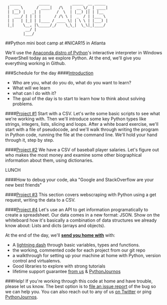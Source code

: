 ```
  _____        _____          _____  __ _____ 
 |  __ \      / ____|   /\   |  __ \/_ | ____|
 | |__) |   _| |       /  \  | |__) || | |__  
 |  ___/ | | | |      / /\ \ |  _  / | |___ \ 
 | |   | |_| | |____ / ____ \| | \ \ | |___) |
 |_|    \__, |\_____/_/    \_\_|  \_\|_|____/ 
         __/ |                                
        |___/                                                         
```
##Python mini boot camp at #NICAR15 in Atlanta

We'll use the [Anaconda distro of Python](http://docs.continuum.io/anaconda/pkgs.html)'s interactive interpreter in Windows PowerShell today as we explore Python. At the end, we'll give you everything working in Github.

###Schedule for the day
####[Introduction](http://bit.ly/intropycar14)

* Who are you, what do you do, what do you want to learn?
* What will we learn
* what can I do with it?
* The goal of the day is to start to learn how to think about solving problems.

####[Project #1](https://github.com/ireapps/pycar/tree/master/project1)
Start with a CSV. Let's write some basic scripts to see what we're working with. Then we'll introduce some key Python types like strings, integers, lists, slicing and loops.
After a white board exercise, we'll start with a file of pseudocode, and we'll walk through writing the program in Python code, running the file at the command line.
We'll hold your hand through it, step by step.

####[Project #2](https://github.com/ireapps/pycar/tree/master/project2)
We have a CSV of baseball player salaries. Let's figure out who makes the most money and examine some other biographical information about them, using dictionaries.

LUNCH

####How to debug your code, aka "Google and StackOverflow are your new best friends"

####[Project #3](https://github.com/ireapps/pycar/tree/master/project3)
This section covers webscraping with Python using a get request, writing the data to a CSV.

####[Project #4](https://github.com/ireapps/pycar/tree/master/project4)
Let's use an API to get information programatically to create a spreadsheet. Our data comes in a new format: JSON. Show on the whiteboard how it's basically a combination of data structures we already know about: Lists and dicts (arrays and objects).


At the end of the day, we'll __[send you home with](takehome/README.md)__ with:

* A [lightning dash](https://www.wakari.io/sharing/bundle/tommeagher/PyCAR_basics) through basic variables, types and functions.
* the working, commented code for each project from our git repo
* a walkthrough for setting up your machine at home with Python, version control and virtualenvs.
* Good libraries to explore with strong tutorials
* lifetime support guarantee [from us](CONTRIBUTORS.md) & [PythonJournos](https://groups.google.com/forum/#!forum/PythonJournos)


###Help!
If you're working through this code at home and have trouble, please let us know.
The best option is to [file an issue report](https://github.com/tommeagher/pycar14/issues?state=open) of the bug so we can help you.
You can also reach out to any of us [on Twitter](https://github.com/tommeagher/pycar14/blob/master/CONTRIBUTORS) or ping [PythonJournos](https://groups.google.com/forum/#!forum/PythonJournos).
